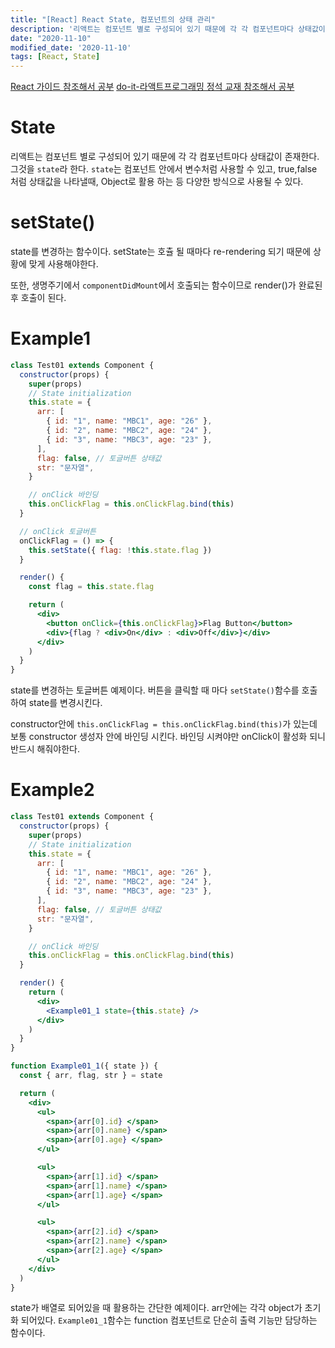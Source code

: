 ```yaml
---
title: "[React] React State, 컴포넌트의 상태 관리"
description: '리액트는 컴포넌트 별로 구성되어 있기 때문에 각 각 컴포넌트마다 상태값이 존재한다.'
date: "2020-11-10"
modified_date: '2020-11-10'
tags: [React, State]
---
```


[React 가이드 참조해서 공부](https://ko.reactjs.org/docs/rendering-elements.html)
[do-it-라액트프로그래밍 정석 교재 참조해서 공부]()

# State

리액트는 컴포넌트 별로 구성되어 있기 때문에 각 각 컴포넌트마다 상태값이 존재한다. 그것을 `state`라 한다. `state`는 컴포넌트 안에서 변수처럼 사용할 수 있고, true,false 처럼 상태값을 나타낼때, Object로 활용 하는 등 다양한 방식으로 사용될 수 있다.

# setState()

state를 변경하는 함수이다. setState는 호츌 될 때마다 re-rendering 되기 때문에 상황에 맞게 사용해야한다.

또한, 생명주기에서 `componentDidMount`에서 호출되는 함수이므로 render()가 완료된 후 호출이 된다.

# Example1

```jsx
class Test01 extends Component {
  constructor(props) {
    super(props)
    // State initialization
    this.state = {
      arr: [
        { id: "1", name: "MBC1", age: "26" },
        { id: "2", name: "MBC2", age: "24" },
        { id: "3", name: "MBC3", age: "23" },
      ],
      flag: false, // 토글버튼 상태값
      str: "문자열",
    }

    // onClick 바인딩
    this.onClickFlag = this.onClickFlag.bind(this)
  }

  // onClick 토글버튼
  onClickFlag = () => {
    this.setState({ flag: !this.state.flag })
  }

  render() {
    const flag = this.state.flag

    return (
      <div>
        <button onClick={this.onClickFlag}>Flag Button</button>
        <div>{flag ? <div>On</div> : <div>Off</div>}</div>
      </div>
    )
  }
}
```

state를 변경하는 토글버튼 예제이다. 버튼을 클릭할 때 마다 `setState()`함수를 호출하여 state를 변경시킨다.

constructor안에 `this.onClickFlag = this.onClickFlag.bind(this)`가 있는데 보통 constructor 생성자 안에 바인딩 시킨다. 바인딩 시켜야만 onClick이 활성화 되니 반드시 해줘야한다.

# Example2

```jsx
class Test01 extends Component {
  constructor(props) {
    super(props)
    // State initialization
    this.state = {
      arr: [
        { id: "1", name: "MBC1", age: "26" },
        { id: "2", name: "MBC2", age: "24" },
        { id: "3", name: "MBC3", age: "23" },
      ],
      flag: false, // 토글버튼 상태값
      str: "문자열",
    }

    // onClick 바인딩
    this.onClickFlag = this.onClickFlag.bind(this)
  }

  render() {
    return (
      <div>
        <Example01_1 state={this.state} />
      </div>
    )
  }
}

function Example01_1({ state }) {
  const { arr, flag, str } = state

  return (
    <div>
      <ul>
        <span>{arr[0].id} </span>
        <span>{arr[0].name} </span>
        <span>{arr[0].age} </span>
      </ul>

      <ul>
        <span>{arr[1].id} </span>
        <span>{arr[1].name} </span>
        <span>{arr[1].age} </span>
      </ul>

      <ul>
        <span>{arr[2].id} </span>
        <span>{arr[2].name} </span>
        <span>{arr[2].age} </span>
      </ul>
    </div>
  )
}
```

state가 배열로 되어있을 때 활용하는 간단한 예제이다. arr안에는 각각 object가 초기화 되어있다. `Example01_1`함수는 function 컴포넌트로 단순히 출력 기능만 담당하는 함수이다.
